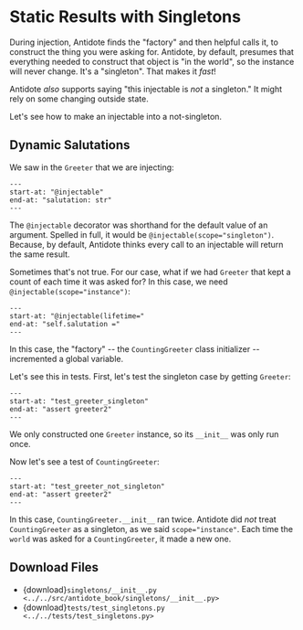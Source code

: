 # Static Results with Singletons

During injection, Antidote finds the "factory" and then helpful calls it, to construct the thing you were asking for.
Antidote, by default, presumes that everything needed to construct that object is "in the world", so the instance will never change.
It's a "singleton".
That makes it _fast_!

Antidote _also_ supports saying "this injectable is _not_ a singleton."
It might rely on some changing outside state.

Let's see how to make an injectable into a not-singleton.

## Dynamic Salutations

We saw in [](using_dataclasses) the `Greeter` that we are injecting:

```{literalinclude} ../../src/antidote_book/using_dataclasses/__init__.py
---
start-at: "@injectable"
end-at: "salutation: str"
---
```

The `@injectable` decorator was shorthand for the default value of an argument.
Spelled in full, it would be `@injectable(scope="singleton")`.
Because, by default, Antidote thinks every call to an injectable will return the same result.

Sometimes that's not true.
For our case, what if we had `Greeter` that kept a count of each time it was asked for?
In this case, we need `@injectable(scope="instance")`:

```{literalinclude} ../../src/antidote_book/singletons/__init__.py
---
start-at: "@injectable(lifetime="
end-at: "self.salutation ="
---
```

In this case, the "factory" -- the `CountingGreeter` class initializer -- incremented a global variable.

Let's see this in tests.
First, let's test the singleton case by getting `Greeter`:

```{literalinclude} ../../tests/test_singletons.py
---
start-at: "test_greeter_singleton"
end-at: "assert greeter2"
---
```

We only constructed one `Greeter` instance, so its `__init__` was only run once.

Now let's see a test of `CountingGreeter`:

```{literalinclude} ../../tests/test_singletons.py
---
start-at: "test_greeter_not_singleton"
end-at: "assert greeter2"
---
```

In this case, `CountingGreeter.__init__` ran twice.
Antidote did _not_ treat `CountingGreeter` as a singleton, as we said `scope="instance"`.
Each time the `world` was asked for a `CountingGreeter`, it made a new one.

## Download Files

- {download}`singletons/__init__.py <../../src/antidote_book/singletons/__init__.py>`
- {download}`tests/test_singletons.py <../../tests/test_singletons.py>`
